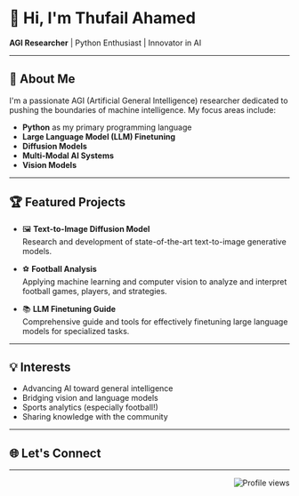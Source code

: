# 👋 Hi, I'm Thufail Ahamed

**AGI Researcher** | Python Enthusiast | Innovator in AI

---

## 🚀 About Me

I'm a passionate AGI (Artificial General Intelligence) researcher dedicated to pushing the boundaries of machine intelligence. My focus areas include:

- **Python** as my primary programming language
- **Large Language Model (LLM) Finetuning**
- **Diffusion Models**
- **Multi-Modal AI Systems**
- **Vision Models**

---

## 🏆 Featured Projects

- 🖼️ **Text-to-Image Diffusion Model**  
  Research and development of state-of-the-art text-to-image generative models.

- ⚽ **Football Analysis**  
  Applying machine learning and computer vision to analyze and interpret football games, players, and strategies.

- 📚 **LLM Finetuning Guide**  
  Comprehensive guide and tools for effectively finetuning large language models for specialized tasks.

---

## 💡 Interests

- Advancing AI toward general intelligence
- Bridging vision and language models
- Sports analytics (especially football!)
- Sharing knowledge with the community

---

## 🌐 Let's Connect

<!-- Add your social links below -->
<!-- Example:
[![LinkedIn](https://img.shields.io/badge/LinkedIn-blue?logo=linkedin&logoColor=white)](https://linkedin.com/in/yourprofile)
[![Twitter](https://img.shields.io/badge/Twitter-1DA1F2?logo=twitter&logoColor=white)](https://twitter.com/yourprofile)
[![Website](https://img.shields.io/badge/Website-black?logo=githubpages&logoColor=white)](https://yourwebsite.com)
-->

---

<!-- Optionally add a quote or motto -->
<!--
> "The best way to predict the future is to invent it."
-->

<!-- Profile visitors badge -->
<p align="right">
  <img src="https://komarev.com/ghpvc/?username=Thufailahamed" alt="Profile views" />
</p>
